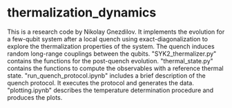 # thermalization_dynamics
This is a research code by Nikolay Gnezdilov. It implements the evolution for a few-qubit system after a local quench using exact-diagonalization to explore the thermalization properties of the system. The quench induces random long-range couplings between the qubits.
"SYK2_thermalizer.py" contains the functions for the post-quench evolution.
"thermal_state.py" contains the functions to compute the observables with a reference thermal state.
"run_quench_protocol.ipynb" includes a brief description of the quench protocol. It executes the protocol and generates the data.
"plotting.ipynb" describes the temperature determination procedure and produces the plots.
